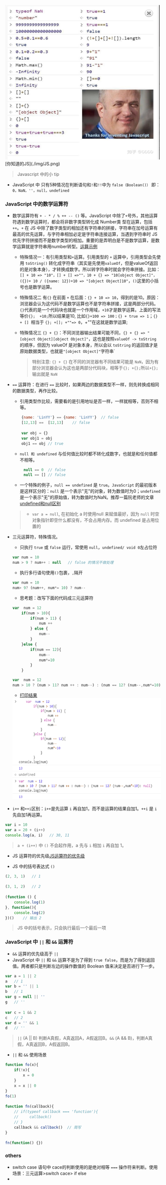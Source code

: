 <img src="https://github.com/lurenacm/againJS/blob/main/js/base/img/JS.png" width="500px" height="500px">
 [你知道的JS](./img/JS.png)

> Javascript 中的小 tip

* JavaScript 中 只有5种情况在判断语句和`!`和`!!`中为 `false（Boolean()）`  即：`0，NaN，''，null，undefined`
### JavaScript 中的数学运算符
* 数学运算符有 `+ - * / % ++ -- ()` 等。JavaScript 中除了`+`号外，其他运算符遇到数学运算时，都会将非数字类型转化成 Number类
型在运算，包括 `++`。`+` 在 JS 中除了数字类型的相加还有字符串的拼接，字符串在加号运算有最高的优先运算，与字符串相加必定是字符串连接运算，当遇到字符串时 JS 优先字符拼接而不是数字类型的相加。重要的是弄明白是不是数学运算，是数学运算就是字符串用number转型。[运算示例](./img/数学运算符.jpg)
  - 特殊情况一：有引用类型和`+`运算。引用类型的 `+` 运算中，引用类型会先使用 `toString()` 转化成字符串（其实是先使用`valueOf`，但是valueOf返回的是对象本身），才转换成数字。所以转字符串时就会字符串拼接。比如：`[] + 10 => "10"，[] + [] =>""，10 + {} => "10[object Object]"，({})+ 10 / ({name: 12})+10 => "[object Object]10"`，`()`这里的小括号也是数学运算。

  - 特殊情况二 有`{}` 在前面 `+` 在后面：`{} + 10 => 10`，得到的是10。原因：浏览器会认为这代码不是数学运算也不是字符串拼接，这是两部分代码。`{}`代表的是一个代码块也就是一个作用域，`+10`才是数学运算。上面的写法等价`{};  +10;`所以结果是10, 比如`{}+100 => 100；{} + true => 1`；`{} + [] `相当于 `{}; +[]; +""=> 0`，+""在这就是数学运算; 
 
  - 特殊情况三 `{} + {}`：不同浏览器输出结果可能不同，`{} + {} => "[object Object][object Object]"`，这也是按照`valueOf -> toString` 的顺序，但因为 valueOf 是对象本身，所以会以 `toString` 的返回值才是原始数据类型，也就是`"[object Object]"`字符串`
     > 特别注意: `{} + {}` 在不同的浏览器有不同结果可能是 `NaN`，因为有部分浏览器会认为这也是两部分代码块，相等于`{}; +{};`所以`+{};`输出就是 `NaN`

* `==` 运算符：在进行 `==` 比较时，如果两边的数据类型不一样，则先转换成相同的数据类型，再作比较。
   - 引用类型作比较，需要看的是引用地址是否一样，一样就相等，否则不相等。
    ``` js
        {name: 'LinYY'} == {name: 'LinYY'}  // false
        [12,13] ==  [12,13]    // false

        var obj = {}
        var obj1 = obj
        obj1 == obj // true
    ```
   - `null 和 undefined` 与任何值比较时都不转化成数字，也就是和任何值都不相等。
   ``` js
        null == 0  // false
        null == [] // false
   ``` 
   - 一个特殊的例子，`null == undefined` 是 `true`。`JavaScript` 的最初版本是这样区分的：`null` 是一个表示"无"的对象，转为数值时为0；`undefined` 是一个表示"无"的原始值，转为数值时为NaN。推荐一篇阮老师的文章[undefined和null区别](https://www.ruanyifeng.com/blog/2014/03/undefined-vs-null.html)
   > - `var a = null`, 在初始化 a 时使用null 来赋值最好，因为 `null` 时空对象指针即空什么都没有，不会占用内存。而 undefined 是占用位置的
* 三元运算符，特殊情况。
    - 只执行 `true` 或 `false` 运行，常使用 `null`，`undefined/ void 0`左占位符
    ``` js
    var num = 10
    num > 9 ? num++ : null   // false 的情况不做处理
    ```
    - 执行多行语句使用`()`包裹，`,`隔开
    ``` js
    var num = 10
    num> 9? (num++, num*= 10) ? num--
    ```
    - 思考题：改写下面的代码成三元运算符
    ``` js
    var  num = 12
        if(num > 10){
            if(num > 11) {
                num ++
            } else {
                num--
            }
        }else {
            if(num == 12){
                num--
                num*=10
            }
        }
    ```
    ``` js
    var  num = 12
    num > 10 ? (num > 11? num ++ : num--) : (num == 12? (num--,num*=10): null)
    ``` 
    - [打印结果](./img/三元运算.jpg)
    
    <img src="https://github.com/lurenacm/againJS/blob/main/js/base/img/%E4%B8%89%E5%85%83%E8%BF%90%E7%AE%97.jpg" width="550px" height="330px">
* `i++` 和`++i`区别：`i++`是先运算 `i` 再自加1，而不是运算的结果自加1。`++i` 是 `i` 先自加1再运算。
``` js
var i = 10
var a = 20 + (i++)
console.log(a, i)   // 30, 11
```
> `a + (i++)` 中 `()` 不会起作用，a 先与 ` i ` 相加 `i` 再自加 1。
* JS 运算符的优先级[JS运算符的优先级](https://developer.mozilla.org/zh-CN/docs/Web/JavaScript/Reference/Operators/Operator_Precedence)

* JS 中的括号表达式 `()`
``` js
(2, 3, 1)   // 1

(3, 1, 2)   // 2

(function () {
    console.log(1)
}, function(){
    console.log(2)
})()    // 输出 2
```
> JS 中的括号表示，只会执行最后一个最后一项


### JavaScript 中 `||` 和 `&&` 运算符
*  `&&` 运算的优先级高于 `||`
* JavaScript 中 `||` 和 `&&` 运算不是为了得到 `true false`，而是为了得到返回值。两者都只是判断左边的操作数值的 Boolean 值来决定是否进行下一步。
``` js
var a = 1 || 2
a   // 1
var b = '' || 1
b   // 1
var g = null || ''
g   // ''

var c = 1 && 2
c   // 2
var d = '' && 1
d   // ''
```
>`||` (A || B) 判断A真假，A真返回A，A假返回B。`&&` (A && B)，判断A真假，A真返回B，A假返回B。
* `||` 和 `&&` 使用场景
``` js
function fo(x){
    if(!x){
        x = 0
    }
    x = x || 0
}
fo(1)

function fn(callback){
    // if(typeof callback === 'function'){
    //     callback()
    // }
    callback && callback()  // 简写
}

fn(function() {})
```

### others
* switch case 语句中 cace的判断使用的是绝对相等 `===` 操作符来判断。使用场景：三元运算>switch cace> if else
* 
